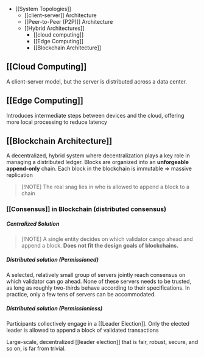 - [[System Topologies]]
	- [[client-server]] Architecture
	- [[Peer-to-Peer (P2P)]] Architecture
	- [[Hybrid Architectures]]
	    - [[cloud computing]]
	    - [[Edge Computing]]
	    - [[Blockchain Architecture]]

## [[Cloud Computing]]
A client-server model, but the server is distributed across a data center.
## [[Edge Computing]]
Introduces intermediate steps between devices and the cloud, offering more local processing to reduce latency
## [[Blockchain Architecture]]
A decentralized, hybrid system where decentralization plays a key role in managing a distributed ledger.
Blocks are organized into an **unforgeable append-only** chain. 
Each block in the blockchain is immutable ⇒ massive replication
> [!NOTE] The real snag lies in who is allowed to append a block to a chain
### [[Consensus]] in Blockchain (distributed consensus)

##### Centralized Solution
> [!NOTE] A single entity decides on which validator cango ahead and append a block. **Does not fit the design goals of blockchains.**
##### Distributed solution (Permissioned)
A selected, relatively small group of servers jointly reach consensus on which validator can go ahead.
None of these servers needs to be trusted, as long as roughly two-thirds behave according to their specifications.
In practice, only a few tens of servers can be accommodated.
##### Distributed solution (Permissionless)
Participants collectively engage in a [[Leader Election]]. Only the elected leader is allowed to append a block of validated transactions 

Large-scale, decentralized [[leader election]] that is fair, robust, secure, and so on, is far from trivial.
